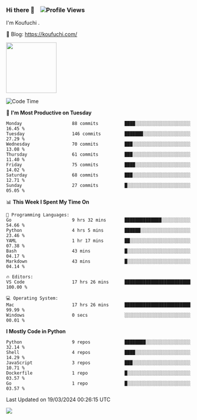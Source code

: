 ### Hi there 👋 &nbsp;&nbsp; ![Profile Views](https://komarev.com/ghpvc/?username=Koufuchi&base=200)

I'm Koufuchi . 

📔 Blog: <https://koufuchi.com/>

<img align="" height="137px" src="https://github-readme-stats-seven-nu-30.vercel.app/api?username=Koufuchi&hide=issues,contribs&show_icons=true&line_height=21&theme=radical&locale=en" />
<!-- <img align="" height="137px" src="https://github-readme-stats-seven-nu-30.vercel.app/api/top-langs/?username=Koufuchi&layout=compact&hide=blade,html,css,pug,scss&theme=radical&locale=en" /> -->

<!--START_SECTION:waka-->
![Code Time](http://img.shields.io/badge/Code%20Time-467%20hrs%2020%20mins-blue)

📅 **I'm Most Productive on Tuesday** 

```text
Monday                   88 commits          ████░░░░░░░░░░░░░░░░░░░░░   16.45 % 
Tuesday                  146 commits         ███████░░░░░░░░░░░░░░░░░░   27.29 % 
Wednesday                70 commits          ███░░░░░░░░░░░░░░░░░░░░░░   13.08 % 
Thursday                 61 commits          ███░░░░░░░░░░░░░░░░░░░░░░   11.40 % 
Friday                   75 commits          ████░░░░░░░░░░░░░░░░░░░░░   14.02 % 
Saturday                 68 commits          ███░░░░░░░░░░░░░░░░░░░░░░   12.71 % 
Sunday                   27 commits          █░░░░░░░░░░░░░░░░░░░░░░░░   05.05 % 
```


📊 **This Week I Spent My Time On** 

```text
💬 Programming Languages: 
Go                       9 hrs 32 mins       ██████████████░░░░░░░░░░░   54.66 % 
Python                   4 hrs 5 mins        ██████░░░░░░░░░░░░░░░░░░░   23.46 % 
YAML                     1 hr 17 mins        ██░░░░░░░░░░░░░░░░░░░░░░░   07.38 % 
Bash                     43 mins             █░░░░░░░░░░░░░░░░░░░░░░░░   04.17 % 
Markdown                 43 mins             █░░░░░░░░░░░░░░░░░░░░░░░░   04.14 % 

🔥 Editors: 
VS Code                  17 hrs 26 mins      █████████████████████████   100.00 % 

💻 Operating System: 
Mac                      17 hrs 26 mins      █████████████████████████   99.99 % 
Windows                  0 secs              ░░░░░░░░░░░░░░░░░░░░░░░░░   00.01 % 
```

**I Mostly Code in Python** 

```text
Python                   9 repos             ████████░░░░░░░░░░░░░░░░░   32.14 % 
Shell                    4 repos             ████░░░░░░░░░░░░░░░░░░░░░   14.29 % 
JavaScript               3 repos             ███░░░░░░░░░░░░░░░░░░░░░░   10.71 % 
Dockerfile               1 repo              █░░░░░░░░░░░░░░░░░░░░░░░░   03.57 % 
Go                       1 repo              █░░░░░░░░░░░░░░░░░░░░░░░░   03.57 % 
```




 Last Updated on 19/03/2024 00:26:15 UTC
<!--END_SECTION:waka-->

![](https://hit.yhype.me/github/profile?user_id=46078832)
